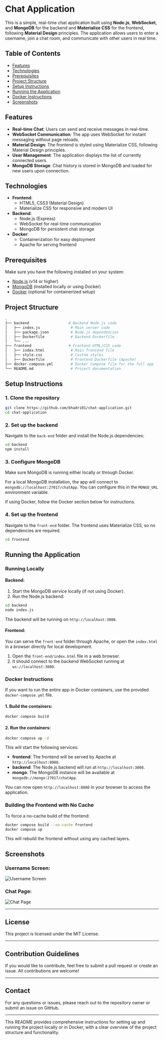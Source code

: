 # Chat Application

This is a simple, real-time chat application built using **Node.js**, **WebSocket**, and **MongoDB** for the backend and **Materialize CSS** for the frontend, following **Material Design** principles. The application allows users to enter a username, join a chat room, and communicate with other users in real time.

## Table of Contents

- [Features](#features)
- [Technologies](#technologies)
- [Prerequisites](#prerequisites)
- [Project Structure](#project-structure)
- [Setup Instructions](#setup-instructions)
- [Running the Application](#running-the-application)
- [Docker Instructions](#docker-instructions)
- [Screenshots](#screenshots)

## Features

- **Real-time Chat**: Users can send and receive messages in real-time.
- **WebSocket Communication**: The app uses WebSocket for instant messaging without page reloads.
- **Material Design**: The frontend is styled using Materialize CSS, following Material Design principles.
- **User Management**: The application displays the list of currently connected users.
- **MongoDB Storage**: Chat history is stored in MongoDB and loaded for new users upon connection.

## Technologies

- **Frontend**:
  - HTML5, CSS3 (Material Design)
  - Materialize CSS for responsive and modern UI
- **Backend**:
  - Node.js (Express)
  - WebSocket for real-time communication
  - MongoDB for persistent chat storage
- **Docker**:
  - Containerization for easy deployment
  - Apache for serving frontend

## Prerequisites

Make sure you have the following installed on your system:

- [Node.js](https://nodejs.org/) (v14 or higher)
- [MongoDB](https://www.mongodb.com/) (installed locally or using Docker)
- [Docker](https://www.docker.com/) (optional for containerized setup)

## Project Structure

```bash
.
├── backend                  # Backend Node.js code
│   ├── index.js              # Main server code
│   ├── package.json          # Node.js dependencies
│   ├── Dockerfile            # Backend Dockerfile
│   └── ...
├── frontend                 # Frontend HTML/CSS code
│   ├── index.html            # Main frontend file
│   ├── style.css             # Custom styles
│   ├── Dockerfile            # Frontend Dockerfile (Apache)
├── docker-compose.yml        # Docker Compose file for the full app
└── README.md                 # Project documentation
```

## Setup Instructions

### 1. Clone the repository

```bash
git clone https://github.com/bhadri01/chat-application.git
cd chat-application
```

### 2. Set up the backend

Navigate to the `back-end` folder and install the Node.js dependencies:

```bash
cd backend
npm install
```

### 3. Configure MongoDB

Make sure MongoDB is running either locally or through Docker.

For a local MongoDB installation, the app will connect to `mongodb://localhost:27017/chatApp`. You can configure this in the `MONGO_URL` environment variable.

If using Docker, follow the Docker section below for instructions.

### 4. Set up the frontend

Navigate to the `front-end` folder. The frontend uses Materialize CSS, so no dependencies are required.

```bash
cd frontend
```

## Running the Application

### Running Locally

#### Backend:
1. Start the MongoDB service locally (if not using Docker).
2. Run the Node.js backend:

```bash
cd backend
node index.js
```

The backend will be running on `http://localhost:3000`.

#### Frontend:
You can serve the `front-end` folder through Apache, or open the `index.html` in a browser directly for local development.

1. Open the `front-end/index.html` file in a web browser.
2. It should connect to the backend WebSocket running at `ws://localhost:3000`.

### Docker Instructions

If you want to run the entire app in Docker containers, use the provided `docker-compose.yml` file.

#### 1. Build the containers:

```bash
docker compose build
```

#### 2. Run the containers:

```bash
docker compose up -d
```

This will start the following services:

- **frontend**: The frontend will be served by Apache at `http://localhost:8080`.
- **backend**: The Node.js backend will run at `http://localhost:3000`.
- **mongo**: The MongoDB instance will be available at `mongodb://mongo:27017/chatApp`.

You can now open `http://localhost:8080` in your browser to access the application.

### Building the Frontend with No Cache

To force a no-cache build of the frontend:

```bash
docker compose build --no-cache frontend
docker compose up
```

This will rebuild the frontend without using any cached layers.

## Screenshots

### Username Screen:
![Username Screen](images/username_screen.png)

### Chat Page:
![Chat Page](images/chat_page.png)

---

## License

This project is licensed under the MIT License.

---

## Contribution Guidelines

If you would like to contribute, feel free to submit a pull request or create an issue. All contributions are welcome!

---

## Contact

For any questions or issues, please reach out to the repository owner or submit an issue on GitHub.

---

This README provides comprehensive instructions for setting up and running the project locally or in Docker, with a clear overview of the project structure and functionality.